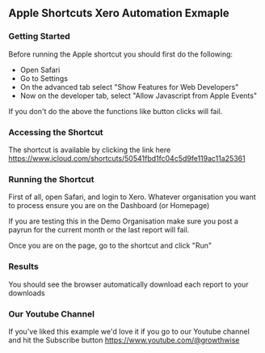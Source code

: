 ## Apple Shortcuts Xero Automation Exmaple ##

### Getting Started ###

Before running the Apple shortcut you should first do the following:
- Open Safari
- Go to Settings
- On the advanced tab select "Show Features for Web Developers"
- Now on the developer tab, select "Allow Javascript from Apple Events"

If you don't do the above the functions like button clicks will fail. 

### Accessing the Shortcut ###

The shortcut is available by clicking the link here https://www.icloud.com/shortcuts/50541fbd1fc04c5d9fe119ac11a25361

### Running the Shortcut ###

First of all, open Safari, and login to Xero. Whatever organisation you want to process ensure you are on the Dashboard (or Homepage)

If you are testing this in the Demo Organisation make sure you post a payrun for the current month or the last report will fail. 

Once you are on the page, go to the shortcut and click "Run"

### Results ###

You should see the browser automatically download each report to your downloads

### Our Youtube Channel ###

If you've liked this example we'd love it if you go to our Youtube channel and hit the Subscribe button https://www.youtube.com/@growthwise

